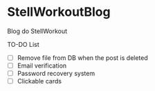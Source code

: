 # StellWorkoutBlog
Blog do StellWorkout

TO-DO List

- [ ] Remove file from DB when the post is deleted
- [ ] Email verification
- [ ] Password recovery system
- [ ] Clickable cards